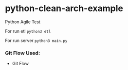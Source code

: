 # python-clean-arch-example
Python Agile Test


For run etl 
`python3 etl`

For run server
`python3 main.py`

### Git Flow Used:
- Git Flow
